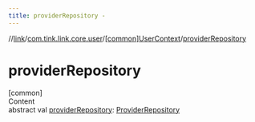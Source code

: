 ```yaml
---
title: providerRepository -
---
```

//[link](../../index.md)/[com.tink.link.core.user](../index.md)/[[common]UserContext](index.md)/[providerRepository](provider-repository.md)



# providerRepository  
[common]  
Content  
abstract val [providerRepository](provider-repository.md): [ProviderRepository](../../com.tink.core.provider/[common]-provider-repository/index.md)  



